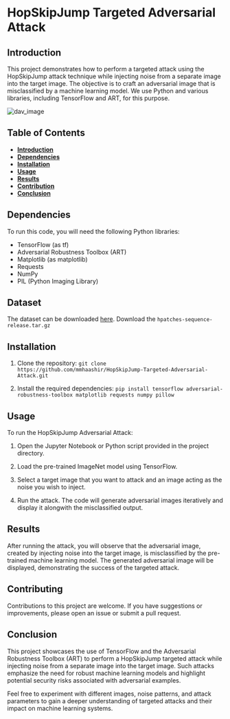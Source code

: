 # HopSkipJump Targeted Adversarial Attack

## Introduction <a name="intro"></a>

This project demonstrates how to perform a targeted attack using the HopSkipJump attack technique while injecting noise from a separate image into the target image. The objective is to craft an adversarial image that is misclassified by a machine learning model. We use Python and various libraries, including TensorFlow and ART, for this purpose.

![dav_image](https://techs0uls.files.wordpress.com/2020/06/qeba.png?w=1024)

## Table of Contents

- [**Introduction**](#intro)
- [**Dependencies**](#dep)
- [**Installation**](#install)
- [**Usage**](#usage)
- [**Results**](#results)
- [**Contribution**](#contr)
- [**Conclusion**](#conc)

## Dependencies <a name="dep"></a>

To run this code, you will need the following Python libraries:

  - TensorFlow (as tf)
  - Adversarial Robustness Toolbox (ART)
  - Matplotlib (as matplotlib)
  - Requests
  - NumPy
  - PIL (Python Imaging Library)

## Dataset

The dataset can be downloaded [here](http://icvl.ee.ic.ac.uk/vbalnt/hpatches/). Download the `hpatches-sequence-release.tar.gz`

## Installation <a name="install"></a>

1. Clone the repository:
   `git clone https://github.com/mmhaashir/HopSkipJump-Targeted-Adversarial-Attack.git`
   
3. Install the required dependencies:
   `pip install tensorflow adversarial-robustness-toolbox matplotlib requests numpy pillow`

## Usage <a name="usage"></a>

To run the HopSkipJump Adversarial Attack:

  1. Open the Jupyter Notebook or Python script provided in the project directory.

  2. Load the pre-trained ImageNet model using TensorFlow.

  3. Select a target image that you want to attack and an image acting as the noise you wish to inject.

  4. Run the attack. The code will generate adversarial images iteratively and display it alongwith the misclassified output.

## Results <a name="results"></a>

After running the attack, you will observe that the adversarial image, created by injecting noise into the target image, is misclassified by the pre-trained machine learning model. The generated adversarial image will be displayed, demonstrating the success of the targeted attack.

## Contributing <a  name="contr"></a>

Contributions to this project are welcome. If you have suggestions or improvements, please open an issue or submit a pull request.

## Conclusion <a name="conc"></a>

This project showcases the use of TensorFlow and the Adversarial Robustness Toolbox (ART) to perform a HopSkipJump targeted attack while injecting noise from a separate image into the target image. Such attacks emphasize the need for robust machine learning models and highlight potential security risks associated with adversarial examples.

Feel free to experiment with different images, noise patterns, and attack parameters to gain a deeper understanding of targeted attacks and their impact on machine learning systems.
